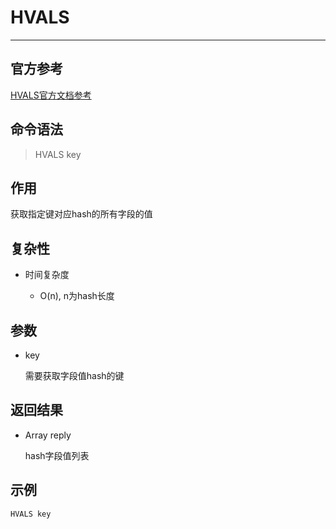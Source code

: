 # HVALS

---

## 官方参考

[HVALS官方文档参考](https://redis.io/commands/HVALS/)

## 命令语法

> HVALS key 

## 作用

获取指定键对应hash的所有字段的值

## 复杂性

- 时间复杂度

  - O(n), n为hash长度

## 参数

- key

  需要获取字段值hash的键

## 返回结果

- Array reply

  hash字段值列表

## 示例

```bash
HVALS key
```